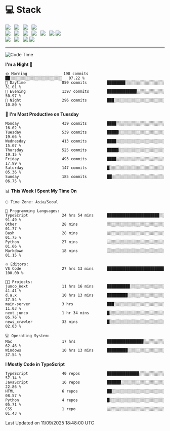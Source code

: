 <h1>💻 Stack</h1>
<div>
 <!-- badge : https://shields.io/ -->
 <!-- icon : https://simpleicons.org/?q=Get -->
 <img src="https://img.shields.io/badge/HTML5-e74c3c?style=flat-square&logo=HTML5&logoColor=white"/> &nbsp 
 <img src="https://img.shields.io/badge/CSS3-0A84FF?style=flat-square&logo=CSS3&logoColor=white"/> &nbsp 
 <img src="https://img.shields.io/badge/JavaScript-FFCD11?style=flat-square&logo=JavaScript&logoColor=white"/> &nbsp 
 <img src="https://img.shields.io/badge/TypeScript-3075C0?style=flat-square&logo=TypeScript&logoColor=white"/>
 <br/>
 <img src="https://img.shields.io/badge/Next-000000?style=flat-square&logo=nextdotjs&logoColor=white"/> &nbsp 
 <img src="https://img.shields.io/badge/React-00BCF6?style=flat-square&logo=React&logoColor=white"/> &nbsp 
 <img src="https://img.shields.io/badge/Redux-764ABC?style=flat-square&logo=Redux&logoColor=white"/> &nbsp
 <img src="https://img.shields.io/badge/Recoil-3578E5?style=flat-square&logo=recoil&logoColor=white"/> &nbsp
 <img src="https://img.shields.io/badge/React-Query-FF4154?style=flat-square&logo=reactquery&logoColor=white"/> &nbsp 
 <img src="https://img.shields.io/badge/styled%2Dcomponents-DB7093?style=flat-square&logo=styled%2Dcomponents&logoColor=white"/>
 <img src="https://img.shields.io/badge/CSS Modules-000000?style=flat-square&logo=CSS Modules&logoColor=white"/> &nbsp 
 <br/>
 <img src="https://img.shields.io/badge/Node-339933?style=flat-square&logo=Node.js&logoColor=white"/> &nbsp 
 <img src="https://img.shields.io/badge/Express-000000?style=flat-square&logo=Express&logoColor=white"/> &nbsp 
 <img src="https://img.shields.io/badge/MongoDB-47A248?style=flat-square&logo=MongoDB&logoColor=white"/>
 <img src="https://img.shields.io/badge/MariaDB-003545?style=flat-square&logo=mariadb&logoColor=white"/>
</div>

<hr>

<!--START_SECTION:waka-->
![Code Time](http://img.shields.io/badge/Code%20Time-2%2C871%20hrs%2041%20mins-blue)

**I'm a Night 🦉** 

```text
🌞 Morning                198 commits         ██░░░░░░░░░░░░░░░░░░░░░░░   07.22 % 
🌆 Daytime                850 commits         ████████░░░░░░░░░░░░░░░░░   31.01 % 
🌃 Evening                1397 commits        █████████████░░░░░░░░░░░░   50.97 % 
🌙 Night                  296 commits         ███░░░░░░░░░░░░░░░░░░░░░░   10.80 % 
```
📅 **I'm Most Productive on Tuesday** 

```text
Monday                   439 commits         ████░░░░░░░░░░░░░░░░░░░░░   16.02 % 
Tuesday                  539 commits         █████░░░░░░░░░░░░░░░░░░░░   19.66 % 
Wednesday                413 commits         ████░░░░░░░░░░░░░░░░░░░░░   15.07 % 
Thursday                 525 commits         █████░░░░░░░░░░░░░░░░░░░░   19.15 % 
Friday                   493 commits         ████░░░░░░░░░░░░░░░░░░░░░   17.99 % 
Saturday                 147 commits         █░░░░░░░░░░░░░░░░░░░░░░░░   05.36 % 
Sunday                   185 commits         ██░░░░░░░░░░░░░░░░░░░░░░░   06.75 % 
```


📊 **This Week I Spent My Time On** 

```text
🕑︎ Time Zone: Asia/Seoul

💬 Programming Languages: 
TypeScript               24 hrs 54 mins      ███████████████████████░░   91.49 % 
Other                    28 mins             ░░░░░░░░░░░░░░░░░░░░░░░░░   01.77 % 
Bash                     28 mins             ░░░░░░░░░░░░░░░░░░░░░░░░░   01.75 % 
Python                   27 mins             ░░░░░░░░░░░░░░░░░░░░░░░░░   01.66 % 
Markdown                 18 mins             ░░░░░░░░░░░░░░░░░░░░░░░░░   01.15 % 

🔥 Editors: 
VS Code                  27 hrs 13 mins      █████████████████████████   100.00 % 

🐱‍💻 Projects: 
junco_next               11 hrs 16 mins      ██████████░░░░░░░░░░░░░░░   41.41 % 
d.a.x                    10 hrs 13 mins      █████████░░░░░░░░░░░░░░░░   37.54 % 
main-server              3 hrs               ███░░░░░░░░░░░░░░░░░░░░░░   11.03 % 
next_junco               1 hr 34 mins        █░░░░░░░░░░░░░░░░░░░░░░░░   05.76 % 
news_crawler             33 mins             █░░░░░░░░░░░░░░░░░░░░░░░░   02.03 % 

💻 Operating System: 
Mac                      17 hrs              ████████████████░░░░░░░░░   62.46 % 
Windows                  10 hrs 13 mins      █████████░░░░░░░░░░░░░░░░   37.54 % 
```

**I Mostly Code in TypeScript** 

```text
TypeScript               40 repos            ██████████████░░░░░░░░░░░   57.14 % 
JavaScript               16 repos            ██████░░░░░░░░░░░░░░░░░░░   22.86 % 
HTML                     6 repos             ██░░░░░░░░░░░░░░░░░░░░░░░   08.57 % 
Python                   4 repos             █░░░░░░░░░░░░░░░░░░░░░░░░   05.71 % 
CSS                      1 repo              ░░░░░░░░░░░░░░░░░░░░░░░░░   01.43 % 
```




 Last Updated on 11/09/2025 18:48:00 UTC
<!--END_SECTION:waka-->
